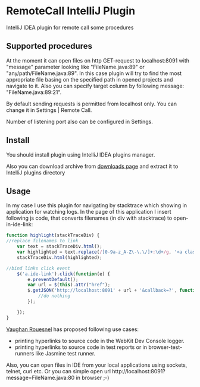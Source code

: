 RemoteCall IntelliJ Plugin
===================

IntelliJ IDEA plugin for remote call some procedures

Supported procedures
--------------------------------

At the moment it can open files on http GET-request to localhost:8091 with "message" parameter looking like "FileName.java:89" or "any/path/FileName.java:89".
In this case plugin will try to find the most appropriate file basing on the specified path in opened projects and navigate to it. Also you can specify target column by following message: "FileName.java:89:21".

By default sending requests is permitted from localhost only. You can change it in Settings | Remote Call.
    
Number of listening port also can be configured in Settings.

Install
---------

You should install plugin using IntelliJ IDEA plugins manager.

Also you can download archive from [downloads page](https://github.com/zolotov/RemoteCall/archives/master) and extract it to IntelliJ plugins directory

Usage
---------

In my case I use this plugin for navigating by stacktrace which showing in application for watching logs. In the page of this application I insert following js code, that converts filenames (in div with stacktrace) to open-in-ide-link:

```javascript
function highlight(stackTraceDiv) {
//replace filenames to link
    var text = stackTraceDiv.html();
	var highlighted = text.replace(/[0-9a-z_A-Z\-\.\/]+:\d+/g, '<a class="ide-link" href="/?message=$&">$&</a>');
	stackTraceDiv.html(highlighted);

//bind links click event
	$('a.ide-link').click(function(e) {
		e.preventDefault();
		var url = $(this).attr("href");
		$.getJSON('http://localhost:8091' + url + '&callback=?', function(json) {
			//do nothing
		});

	});
}
```

[Vaughan Rouesnel](https://github.com/vjpr) has proposed following use cases:

- printing hyperlinks to source code in the WebKit Dev Console logger. 
- printing hyperlinks to source code in test reports or in browser-test-runners like Jasmine test runner.

Also, you can open files in IDE from your local applications using sockets, telnet, curl etc. Or you can simple open url http://localhost:8091?message=FileName.java:80 in browser ;-)
